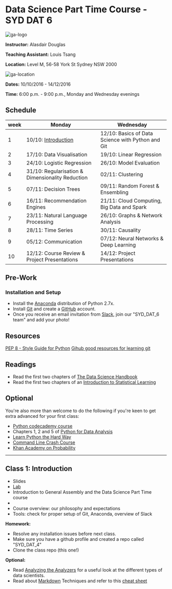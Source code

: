 
# Data Science Part Time Course - SYD DAT 6

![ga-logo](https://raw.githubusercontent.com/alasdaird/SYD_DAT_6/8c708e1602f5424e59a13df79344d8ee114d042b/images/ga-logo.png)

**Instructor:** Alasdair Douglas

**Teaching Assistant:** Louis Tsang

**Location:** Level M, 56-58 York St Sydney NSW 2000

![ga-location](https://raw.githubusercontent.com/alasdaird/SYD_DAT_6/8c708e1602f5424e59a13df79344d8ee114d042b/images/ga-location.png)

**Dates:** 10/10/2016 - 14/12/2016

**Time:** 6:00 p.m. - 9:00 p.m., Monday and Wednesday evenings

## Schedule

|week| **Monday** | **Wednesday** |
|---|----------|-------------|
|1  | 10/10: [Introduction](#class-1-introduction) |  12/10: Basics of Data Science with Python and Git |
|2  | 17/10: Data Visualisation |  19/10: Linear Regression |
|3  | 24/10: Logistic Regression |  26/10: Model Evaluation |
|4  | 31/10: Regularisation & Dimensionality Reduction |  02/11: Clustering |
|5  | 07/11: Decision Trees |  09/11: Random Forest & Ensembling |
|6  | 16/11: Recommendation Engines |  21/11: Cloud Computing, Big Data and Spark |
|7  | 23/11: Natural Language Processing |  26/10: Graphs & Network Analysis |
|8  | 28/11: Time Series |  30/11: Causality |
|9  | 05/12: Communication |  07/12: Neural Networks & Deep Learning |
|10 | 12/12: Course Review & Project Presentations |  14/12: Project Presentations |


## Pre-Work

### Installation and Setup

- Install the [Anaconda](http://continuum.io/downloads) distribution of Python 2.7x.
- Install [Git](http://git-scm.com/book/en/v2/Getting-Started-Installing-Git) and create a [GitHub](https://github.com/) account.
- Once you receive an email invitation from [Slack](https://slack.com/), join our "SYD_DAT_6 team" and add your photo!

## Resources

[PEP 8 - Style Guide for Python](http://www.python.org/dev/peps/pep-0008)
[Gihub good resources for learning git](https://help.github.com/articles/good-resources-for-learning-git-and-github/)

## Readings

- Read the first two chapters of [The Data Science Handbook](http://www.thedatasciencehandbook.com/)
- Read the first two chapters of an [Introduction to Statistical Learning](http://www-bcf.usc.edu/~gareth/ISL/ISLR%20Fourth%20Printing.pdf)

## Optional
You're also more than welcome to do the following if you're keen to get extra advanced for your first class:

- [Python codecademy course](https://www.codecademy.com/learn/python)
- Chapters 1, 2 and 5 of [Python for Data Analysis](http://shop.oreilly.com/product/0636920023784.do)
- [Learn Python the Hard Way](http://ihansel.github.io/SYD_DAT_4/www.learnpythonthehardway.org)
- [Command Line Crash Course](http://cli.learncodethehardway.org/book/)
- [Khan Academy on Probability](https://www.khanacademy.org/math/probability)

---

## Class 1: Introduction

- Slides
- [Lab](/labs/Week1)
- Introduction to General Assembly and the Data Science Part Time course
- 
- Course overview: our philosophy and expectations
- Tools: check for proper setup of Git, Anaconda, overview of Slack

**Homework:**

- Resolve any installation issues before next class.
- Make sure you have a github profile and created a repo called "SYD_DAT_4"
- Clone the class repo (this one!)

**Optional:**

- Read [Analyzing the Analyzers](http://cdn.oreillystatic.com/oreilly/radarreport/0636920029014/Analyzing_the_Analyzers.pdf) for a useful look at the different types of data scientists.
- Read about [Markdown](http://daringfireball.net/projects/markdown/syntax) Techniques and refer to this [cheat sheet](https://github.com/adam-p/markdown-here/wiki/Markdown-Cheatsheet)
